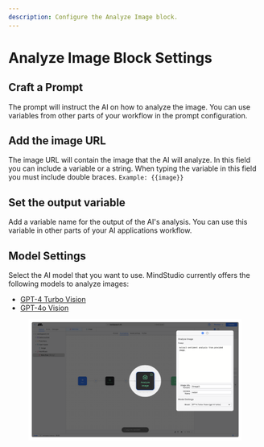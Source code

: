 ```yaml
---
description: Configure the Analyze Image block.
---
```


# Analyze Image Block Settings

## Craft a Prompt

The prompt will instruct the AI on how to analyze the image. You can use variables from other parts of your workflow in the prompt configuration.&#x20;

## Add the image URL

The image URL will contain the image that the AI will analyze. In this field you can include a variable or a string. When typing the variable in this field you must include double braces. `Example: {{image}}`

## Set the output variable

Add a variable name for the output of the AI's analysis. You can use this variable in other parts of your AI applications workflow.

## Model Settings

Select the AI model that you want to use. MindStudio currently offers the following models to analyze images:

* [GPT-4 Turbo Vision](https://platform.openai.com/docs/guides/vision)
* [GPT-4o Vision](https://platform.openai.com/docs/guides/vision)

<div data-full-width="true">

<figure><img src="../../.gitbook/assets/Analyze image Text 2.png" alt=""><figcaption></figcaption></figure>

</div>
